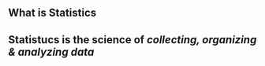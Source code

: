 ## What is Statistics
Statistucs is the science of ***collecting, organizing & analyzing data***
---
